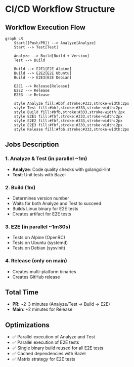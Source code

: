 # CI/CD Workflow Structure

## Workflow Execution Flow

```mermaid
graph LR
    Start([Push/PR]) --> Analyze[Analyze]
    Start --> Test[Test]

    Analyze --> Build[Build + Version]
    Test --> Build

    Build --> E2E1[E2E Alpine]
    Build --> E2E2[E2E Ubuntu]
    Build --> E2E3[E2E Debian]

    E2E1 --> Release[Release]
    E2E2 --> Release
    E2E3 --> Release

    style Analyze fill:#bbf,stroke:#333,stroke-width:2px
    style Test fill:#bbf,stroke:#333,stroke-width:2px
    style Build fill:#bfb,stroke:#333,stroke-width:2px
    style E2E1 fill:#fbf,stroke:#333,stroke-width:2px
    style E2E2 fill:#fbf,stroke:#333,stroke-width:2px
    style E2E3 fill:#fbf,stroke:#333,stroke-width:2px
    style Release fill:#fbb,stroke:#333,stroke-width:2px
```

## Jobs Description

### 1. **Analyze** & **Test** (in parallel ~1m)

- **Analyze**: Code quality checks with golangci-lint
- **Test**: Unit tests with Bazel

### 2. **Build** (1m)

- Determines version number
- Waits for both Analyze and Test to succeed
- Builds Linux binary for E2E tests
- Creates artifact for E2E tests

### 3. **E2E** (in parallel ~1m30s)

- Tests on Alpine (OpenRC)
- Tests on Ubuntu (systemd)
- Tests on Debian (sysvinit)

### 4. **Release** (only on main)

- Creates multi-platform binaries
- Creates GitHub release

## Total Time

- **PR**: ~2-3 minutes (Analyze/Test → Build → E2E)
- **Main**: +2 minutes for Release

## Optimizations

- ✅ Parallel execution of Analyze and Test
- ✅ Parallel execution of E2E tests
- ✅ Single binary build reused for all E2E tests
- ✅ Cached dependencies with Bazel
- ✅ Matrix strategy for E2E tests
